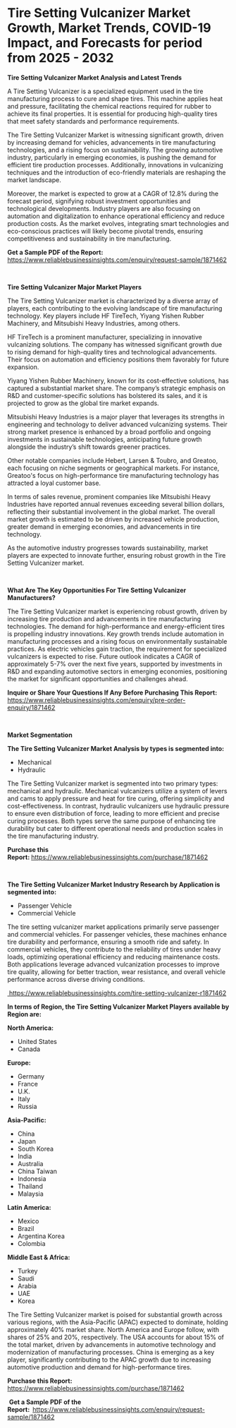 <p><h1>Tire Setting Vulcanizer Market Growth, Market Trends, COVID-19 Impact, and Forecasts for period from 2025 - 2032</h1></p><p><strong>Tire Setting Vulcanizer Market Analysis and Latest Trends</strong></p>
<p><p>A Tire Setting Vulcanizer is a specialized equipment used in the tire manufacturing process to cure and shape tires. This machine applies heat and pressure, facilitating the chemical reactions required for rubber to achieve its final properties. It is essential for producing high-quality tires that meet safety standards and performance requirements.</p><p>The Tire Setting Vulcanizer Market is witnessing significant growth, driven by increasing demand for vehicles, advancements in tire manufacturing technologies, and a rising focus on sustainability. The growing automotive industry, particularly in emerging economies, is pushing the demand for efficient tire production processes. Additionally, innovations in vulcanizing techniques and the introduction of eco-friendly materials are reshaping the market landscape.</p><p>Moreover, the market is expected to grow at a CAGR of 12.8% during the forecast period, signifying robust investment opportunities and technological developments. Industry players are also focusing on automation and digitalization to enhance operational efficiency and reduce production costs. As the market evolves, integrating smart technologies and eco-conscious practices will likely become pivotal trends, ensuring competitiveness and sustainability in tire manufacturing.</p></p>
<p><strong>Get a Sample PDF of the Report:&nbsp;</strong> <a href="https://www.reliablebusinessinsights.com/enquiry/request-sample/1871462?utm_campaign=3298&utm_medium=2&utm_source=Github&utm_content=ia&utm_term=12042025&utm_id=tire-setting-vulcanizer">https://www.reliablebusinessinsights.com/enquiry/request-sample/1871462</a></p>
<p>&nbsp;</p>
<p><strong>Tire Setting Vulcanizer Major Market Players</strong></p>
<p><p>The Tire Setting Vulcanizer market is characterized by a diverse array of players, each contributing to the evolving landscape of tire manufacturing technology. Key players include HF TireTech, Yiyang Yishen Rubber Machinery, and Mitsubishi Heavy Industries, among others.</p><p>HF TireTech is a prominent manufacturer, specializing in innovative vulcanizing solutions. The company has witnessed significant growth due to rising demand for high-quality tires and technological advancements. Their focus on automation and efficiency positions them favorably for future expansion.</p><p>Yiyang Yishen Rubber Machinery, known for its cost-effective solutions, has captured a substantial market share. The company’s strategic emphasis on R&D and customer-specific solutions has bolstered its sales, and it is projected to grow as the global tire market expands.</p><p>Mitsubishi Heavy Industries is a major player that leverages its strengths in engineering and technology to deliver advanced vulcanizing systems. Their strong market presence is enhanced by a broad portfolio and ongoing investments in sustainable technologies, anticipating future growth alongside the industry’s shift towards greener practices.</p><p>Other notable companies include Hebert, Larsen & Toubro, and Greatoo, each focusing on niche segments or geographical markets. For instance, Greatoo's focus on high-performance tire manufacturing technology has attracted a loyal customer base.</p><p>In terms of sales revenue, prominent companies like Mitsubishi Heavy Industries have reported annual revenues exceeding several billion dollars, reflecting their substantial involvement in the global market. The overall market growth is estimated to be driven by increased vehicle production, greater demand in emerging economies, and advancements in tire technology.</p><p>As the automotive industry progresses towards sustainability, market players are expected to innovate further, ensuring robust growth in the Tire Setting Vulcanizer market.</p></p>
<p>&nbsp;</p>
<p><strong>What Are The Key Opportunities For Tire Setting Vulcanizer Manufacturers?</strong></p>
<p><p>The Tire Setting Vulcanizer market is experiencing robust growth, driven by increasing tire production and advancements in tire manufacturing technologies. The demand for high-performance and energy-efficient tires is propelling industry innovations. Key growth trends include automation in manufacturing processes and a rising focus on environmentally sustainable practices. As electric vehicles gain traction, the requirement for specialized vulcanizers is expected to rise. Future outlook indicates a CAGR of approximately 5-7% over the next five years, supported by investments in R&D and expanding automotive sectors in emerging economies, positioning the market for significant opportunities and challenges ahead.</p></p>
<p><strong>Inquire or Share Your Questions If Any Before Purchasing This Report:</strong> <a href="https://www.reliablebusinessinsights.com/enquiry/pre-order-enquiry/1871462?utm_campaign=3298&utm_medium=2&utm_source=Github&utm_content=ia&utm_term=12042025&utm_id=tire-setting-vulcanizer">https://www.reliablebusinessinsights.com/enquiry/pre-order-enquiry/1871462</a></p>
<p>&nbsp;</p>
<p><strong>Market Segmentation</strong></p>
<p><strong>The Tire Setting Vulcanizer Market Analysis by types is segmented into:</strong></p>
<p><ul><li>Mechanical</li><li>Hydraulic</li></ul></p>
<p><p>The Tire Setting Vulcanizer market is segmented into two primary types: mechanical and hydraulic. Mechanical vulcanizers utilize a system of levers and cams to apply pressure and heat for tire curing, offering simplicity and cost-effectiveness. In contrast, hydraulic vulcanizers use hydraulic pressure to ensure even distribution of force, leading to more efficient and precise curing processes. Both types serve the same purpose of enhancing tire durability but cater to different operational needs and production scales in the tire manufacturing industry.</p></p>
<p><strong>Purchase this Report:&nbsp;</strong><a href="https://www.reliablebusinessinsights.com/purchase/1871462?utm_campaign=3298&utm_medium=2&utm_source=Github&utm_content=ia&utm_term=12042025&utm_id=tire-setting-vulcanizer">https://www.reliablebusinessinsights.com/purchase/1871462</a></p>
<p>&nbsp;</p>
<p><strong>The Tire Setting Vulcanizer Market Industry Research by Application is segmented into:</strong></p>
<p><ul><li>Passenger Vehicle</li><li>Commercial Vehicle</li></ul></p>
<p><p>The tire setting vulcanizer market applications primarily serve passenger and commercial vehicles. For passenger vehicles, these machines enhance tire durability and performance, ensuring a smooth ride and safety. In commercial vehicles, they contribute to the reliability of tires under heavy loads, optimizing operational efficiency and reducing maintenance costs. Both applications leverage advanced vulcanization processes to improve tire quality, allowing for better traction, wear resistance, and overall vehicle performance across diverse driving conditions.</p></p>
<p><a href="https://www.reliablebusinessinsights.com/tire-setting-vulcanizer-r1871462?utm_campaign=3298&utm_medium=2&utm_source=Github&utm_content=ia&utm_term=12042025&utm_id=tire-setting-vulcanizer">&nbsp;https://www.reliablebusinessinsights.com/tire-setting-vulcanizer-r1871462</a></p>
<p><strong>In terms of Region, the Tire Setting Vulcanizer Market Players available by Region are:</strong></p>
<p>
    <p> <strong> North America: </strong>
        <ul>
            <li>United States</li>
            <li>Canada</li>
        </ul>
        </p> 
    <p> <strong> Europe: </strong>
        <ul>
            <li>Germany</li>
            <li>France</li>
            <li>U.K.</li>
            <li>Italy</li>
            <li>Russia</li>
        </ul>
        </p> 
    <p> <strong> Asia-Pacific: </strong>
        <ul>
            <li>China</li>
            <li>Japan</li>
            <li>South Korea</li>
            <li>India</li>
            <li>Australia</li>
            <li>China Taiwan</li>
            <li>Indonesia</li>
            <li>Thailand</li>
            <li>Malaysia</li>
        </ul>
        </p> 
    <p> <strong> Latin America: </strong>
        <ul>
            <li>Mexico</li>
            <li>Brazil</li>
            <li>Argentina Korea</li>
            <li>Colombia</li>
        </ul>
        </p> 
    <p> <strong> Middle East & Africa: </strong>
        <ul>
            <li>Turkey</li>
            <li>Saudi</li>
            <li>Arabia</li>
            <li>UAE</li>
            <li>Korea</li>
        </ul>
    </p>
    </p>
<p><p>The Tire Setting Vulcanizer market is poised for substantial growth across various regions, with the Asia-Pacific (APAC) expected to dominate, holding approximately 40% market share. North America and Europe follow, with shares of 25% and 20%, respectively. The USA accounts for about 15% of the total market, driven by advancements in automotive technology and modernization of manufacturing processes. China is emerging as a key player, significantly contributing to the APAC growth due to increasing automotive production and demand for high-performance tires.</p></p>
<p><strong>Purchase this Report: </strong><a href="https://www.reliablebusinessinsights.com/purchase/1871462?utm_campaign=3298&utm_medium=2&utm_source=Github&utm_content=ia&utm_term=12042025&utm_id=tire-setting-vulcanizer">https://www.reliablebusinessinsights.com/purchase/1871462</a></p>
<p>&nbsp;<strong>Get a Sample PDF of the Report:&nbsp;&nbsp;</strong><a href="https://www.reliablebusinessinsights.com/enquiry/request-sample/1871462?utm_campaign=3298&utm_medium=2&utm_source=Github&utm_content=ia&utm_term=12042025&utm_id=tire-setting-vulcanizer">https://www.reliablebusinessinsights.com/enquiry/request-sample/1871462</a></p>
<p><strong></strong></p>
<p><p></p><p></p><p></p></p>